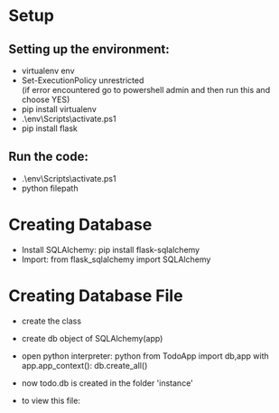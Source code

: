# Setup
## Setting up the environment:
- virtualenv env
- Set-ExecutionPolicy unrestricted  <br>
(if error encountered go to powershell admin and then run this and choose YES)
- pip install virtualenv
- .\env\Scripts\activate.ps1
- pip install flask

## Run the code:
- .\env\Scripts\activate.ps1
- python filepath


# Creating Database
- Install SQLAlchemy:   pip install flask-sqlalchemy <br>
- Import: from flask_sqlalchemy import SQLAlchemy <br>

# Creating Database File
- create the class
- create db object of SQLAlchemy(app)

- open python interpreter:
python
from TodoApp import db,app
with app.app_context():
  db.create_all()

- now todo.db is created in the folder 'instance'

- to view this file: